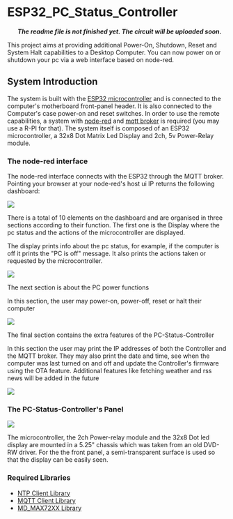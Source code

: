 <h1>ESP32_PC_Status_Controller</h1>
<b><ul><i>The readme file is not finished yet. The circuit will be uploaded soon.</i></ul></b>

This project aims at providing additional Power-On, Shutdown, Reset and System Halt capabilities to a Desktop Computer. You can now power on or shutdown your pc via a web interface based on node-red.

<h2>System Introduction</h2>
<p>The system is built with the <a href="https://www.espressif.com/en/products/hardware/esp32/overview">ESP32 microcontroller</a> and is connected to the computer's motherboard front-panel header. It is also connected to the Computer's case power-on and reset switches. In order to use the remote capabilities, a system with <a href="https://nodered.org/">node-red</a> and <a href="https://mqtt.org/">mqtt broker</a> is required (you may use a R-PI for that). The system itself is composed of an ESP32 microcontroller, a 32x8 Dot Matrix Led Display and 2ch, 5v Power-Relay module.</p> 

<h3>The node-red interface</h3>
<p>The node-red interface connects with the ESP32 through the MQTT broker. Pointing your browser at your node-red's host ui IP returns the following dashboard:</p>
<img src="https://user-images.githubusercontent.com/11696874/79850830-2164a600-83cd-11ea-9094-877fbcbbf44c.png">
<p>There is a total of 10 elements on the dashboard and are organised in three sections according to their function. The first one is the Display where the pc status and the actions of the microcontroller are displayed.</p>
<p>The display prints info about the pc status, for example, if the computer is off it prints the "PC is off" message. It also prints the actions taken or requested by the microcontroller.</p>
<img src="https://user-images.githubusercontent.com/11696874/79852466-5d006f80-83cf-11ea-9b57-7f895436ae4e.png">

<p>The next section is about the PC power functions</p>
<p>In this section, the user may power-on, power-off, reset or halt their computer</p>
<img src="https://user-images.githubusercontent.com/11696874/79852846-e7e16a00-83cf-11ea-8e07-f7e3cc70c120.png">

<p>The final section contains the extra features of the PC-Status-Controller</p>
<p>In this section the user may print the IP addresses of both the Controller and the MQTT broker. They may also print the date and time, see when the computer was last turned on and off and update the Controller's firmware using the OTA feature. Additional features like fetching weather and rss news will be added in the future</p> 
<img src="https://user-images.githubusercontent.com/11696874/79853047-37c03100-83d0-11ea-8592-7ca45eac81d7.png">

<h3>The PC-Status-Controller's Panel</h3>
<img src="https://user-images.githubusercontent.com/11696874/79854757-9686aa00-83d2-11ea-97d3-a9d5dd22a247.jpg">
<p>The microcontroller, the 2ch Power-relay module and the 32x8 Dot led display are mounted in a 5.25" chassis which was taken from an old DVD-RW driver. For the the front panel, a semi-transparent surface is used so that the display can be easily seen.</p>


<h3>Required Libraries</h3>
<ul>
  <li><a href="https://github.com/arduino-libraries/NTPClient">NTP Client Library</a>
  <li><a href="https://github.com/knolleary/pubsubclient">MQTT Client Library</a>
  <li><a href="https://github.com/MajicDesigns/MD_MAX72XX">MD_MAX72XX Library</a>
  
</ul>

